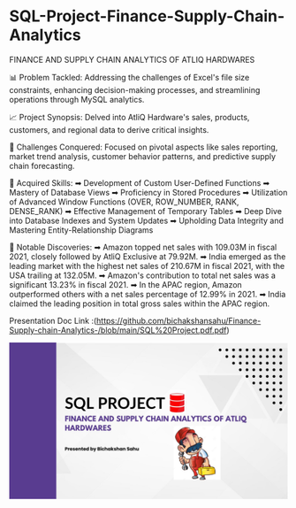 # SQL-Project-Finance-Supply-Chain-Analytics
FINANCE AND SUPPLY CHAIN ANALYTICS OF ATLIQ HARDWARES

📊 Problem Tackled: Addressing the challenges of Excel's file size constraints, enhancing decision-making processes, and streamlining operations through MySQL analytics.

📈 Project Synopsis: Delved into AtliQ Hardware's sales, products, customers, and regional data to derive critical insights.

🎯 Challenges Conquered: Focused on pivotal aspects like sales reporting, market trend analysis, customer behavior patterns, and predictive supply chain forecasting.

🔑 Acquired Skills:
➡ Development of Custom User-Defined Functions
➡ Mastery of Database Views
➡ Proficiency in Stored Procedures
➡ Utilization of Advanced Window Functions (OVER, ROW_NUMBER, RANK, DENSE_RANK)
➡ Effective Management of Temporary Tables
➡ Deep Dive into Database Indexes and System Updates
➡ Upholding Data Integrity and Mastering Entity-Relationship Diagrams

🔄 Notable Discoveries:
➡ Amazon topped net sales with 109.03M in fiscal 2021, closely followed by AtliQ Exclusive at 79.92M.
➡ India emerged as the leading market with the highest net sales of 210.67M in fiscal 2021, with the USA trailing at 132.05M.
➡ Amazon's contribution to total net sales was a significant 13.23% in fiscal 2021.
➡ In the APAC region, Amazon outperformed others with a net sales percentage of 12.99% in 2021.
➡ India claimed the leading position in total gross sales within the APAC region.

Presentation Doc Link :(https://github.com/bichakshansahu/Finance-Supply-chain-Analytics-/blob/main/SQL%20Project.pdf.pdf)

![image](https://github.com/bichakshansahu/Finance-Supply-chain-Analytics-/blob/main/Thumbnail.jpg)
